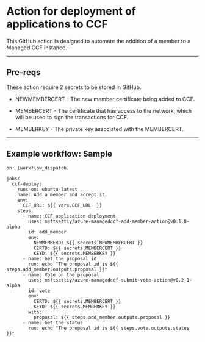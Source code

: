 # Action for deployment of applications to CCF

This GitHub action is designed to automate the addition of a member to a Managed CCF instance.

---

## Pre-reqs

These action require 2 secrets to be stored in GitHub.

- NEWMEMBERCERT - The new member certificate being added to CCF.

- MEMBERCERT - The certificate that has access to the network, which will be used to sign the transactions for CCF.

- MEMBERKEY - The private key associated with the MEMBERCERT.

---

## Example workflow: Sample

```
on: [workflow_dispatch]

jobs:
  ccf-deploy:
    runs-on: ubuntu-latest
    name: Add a member and accept it.
    env:
      CCF_URL: ${{ vars.CCF_URL  }}
    steps:
      - name: CCF application deployment
        uses: msftsettiy/azure-managedccf-add-member-action@v0.1.0-alpha
        id: add_member
        env:
          NEWMEMBERD: ${{ secrets.NEWMEMBERCERT }}
          CERTD: ${{ secrets.MEMBERCERT }}
          KEYD: ${{ secrets.MEMBERKEY }}
      - name: Get the proposal id
        run: echo "The proposal id is ${{ steps.add_member.outputs.proposal }}"
      - name: Vote on the proposal
        uses: msftsettiy/azure-managedccf-submit-vote-action@v0.2.1-alpha
        id: vote
        env:
          CERTD: ${{ secrets.MEMBERCERT }}
          KEYD: ${{ secrets.MEMBERKEY }}
        with:
          proposal: ${{ steps.add_member.outputs.proposal }}
      - name: Get the status
        run: echo "The proposal id is ${{ steps.vote.outputs.status }}"
```